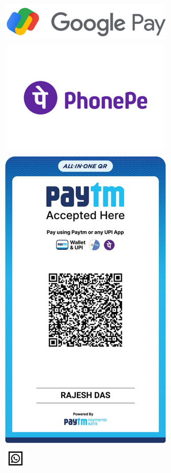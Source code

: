 [![Google Pay](/gp3-lockup.svg)](https://g.co/payinvite/R08lw)

[![Phonpe](/phonepe.svg)](https://phon.pe/ru_raje8brl)



![Paytm Merchant](/paytm-qr.jpg)

[![Whatsapp Msg](/whatsapp.svg)](http://wa.me/918001005656?text=Hi!)
